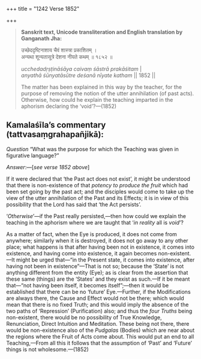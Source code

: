 +++
title = "1242 Verse 1852"

+++
> **Sanskrit text, Unicode transliteration and English translation by Ganganath Jha:** 
>
> उच्छेददृष्टिनाशाय चैवं शास्त्रा प्रकाशितम् ।  
> अन्यथा शून्यतासूत्रे देशना नीयते कथम् ॥ १८५२ ॥ 
>
> *ucchedadṛṣṭināśāya caivaṃ śāstrā prakāśitam* \|  
> *anyathā śūnyatāsūtre deśanā nīyate katham* \|\| 1852 \|\| 
>
> The matter has been explained in this way by the teacher, for the purpose of removing the notion of the utter annihilation (of past acts). Otherwise, how could he explain the teaching imparted in the aphorism declaring the ‘void’?—(1852)



## Kamalaśīla’s commentary (tattvasaṃgrahapañjikā):

*Question* “What was the purpose for which the Teaching was given in figurative language?”

*Answer*:—[*see verse 1852 above*]

If it were declared that ‘the Past act does not exist’, it might be understood that there is non-existence of that *potency to produce the fruit* which had been set going by the past act; and the disciples would come to take up the view of the utter annihilation of the Past and its Effects; it is in view of this possibility that the Lord has said that ‘the Act persists’.

‘*Otherwise*’—if the Past really persisted,—then how could we explain the teaching in the aphorism where we are taught that ‘*in reality* all is *void*’?

As a matter of fact, when the Eye is produced, it does not come from anywhere; similarly when it is destroyed, it does not go away to any other place; what happens is that after having been not in existence, it comes into existence, and having come into existence, it again becomes non-existent.—It might be urged that—“in the Present state, it comes into existence, after having not been in existence”—That is not so; because the ‘State’ is not anything different from the entity (Eye); as is clear from the assertion that these same (things) are the ‘States’ and they exist as such.—If it be meant that—“not having been itself, it becomes itself”;—then it would be established that there can be no ‘future’ Eye.—Further, if the Modifications are always there, the Cause and Effect would not be there; which would mean that there is no fixed Truth; and this would imply the absence of the two paths of ‘Repression’ (Purification) also; and thus the *four Truths* being non-existent, there would be no possibility of True Knowledge, Renunciation, Direct Intuition and Meditation. These being not there, there would be non-existence also of the *Pudgalas* (Bodies) which are near about the regions where the Fruit of Acts come about. This would put an end to all Teaching,—From all this it follows that the assumption of ‘Past’ and ‘Future’ things is not wholesome.—(1852)


